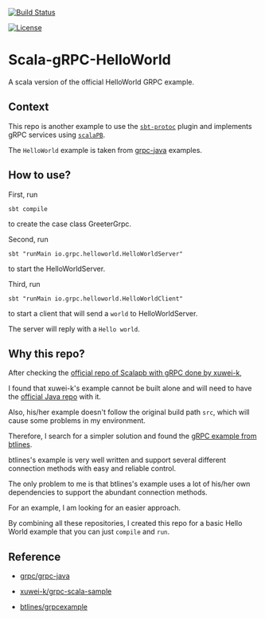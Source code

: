 [![Build Status](https://travis-ci.org/Wei-1/Scala-gRPC-HelloWorld.svg?branch=master)](https://travis-ci.org/Wei-1/Scala-gRPC-HelloWorld)

[![License](https://img.shields.io/:license-MIT-blue.svg)](https://opensource.org/licenses/MIT)

# Scala-gRPC-HelloWorld

A scala version of the official HelloWorld GRPC example.

## Context

This repo is another example to use the [`sbt-protoc`](https://github.com/thesamet/sbt-protoc) plugin and implements gRPC services using [`scalaPB`](https://github.com/scalapb/ScalaPB).

The `HelloWorld` example is taken from [grpc-java](https://github.com/grpc/grpc-java) examples.

## How to use?

First, run

```
sbt compile
```

to create the case class GreeterGrpc.

Second, run

```
sbt "runMain io.grpc.helloworld.HelloWorldServer"
```

to start the HelloWorldServer.

Third, run

```
sbt "runMain io.grpc.helloworld.HelloWorldClient"
```

to start a client that will send a `world` to HelloWorldServer.

The server will reply with a `Hello world`.

## Why this repo?

After checking the [official repo of Scalapb with gRPC done by xuwei-k](https://github.com/xuwei-k/grpc-scala-sample),

I found that xuwei-k's example cannot be built alone and will need to have the [official Java repo](https://github.com/grpc/grpc-java) with it.

Also, his/her example doesn't follow the original build path `src`, which will cause some problems in my environment.

Therefore, I search for a simpler solution and found the [gRPC example from btlines](https://github.com/btlines/grpcexample).

btlines's example is very well written and support several different connection methods with easy and reliable control.

The only problem to me is that btlines's example uses a lot of his/her own dependencies to support the abundant connection methods.

For an example, I am looking for an easier approach.

By combining all these repositories, I created this repo for a basic Hello World example that you can just `compile` and `run`.

## Reference

 - [grpc/grpc-java](https://github.com/grpc/grpc-java)

 - [xuwei-k/grpc-scala-sample](https://github.com/xuwei-k/grpc-scala-sample)

 - [btlines/grpcexample](https://github.com/btlines/grpcexample)
